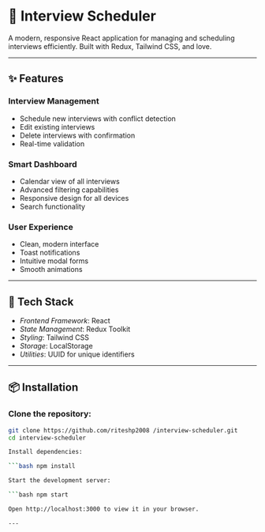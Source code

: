 # 🎯 Interview Scheduler

A modern, responsive React application for managing and scheduling interviews efficiently. Built with Redux, Tailwind CSS, and love.

---

## ✨ Features

### Interview Management
- Schedule new interviews with conflict detection
- Edit existing interviews
- Delete interviews with confirmation
- Real-time validation

### Smart Dashboard
- Calendar view of all interviews
- Advanced filtering capabilities
- Responsive design for all devices
- Search functionality

### User Experience
- Clean, modern interface
- Toast notifications
- Intuitive modal forms
- Smooth animations

---

## 🚀 Tech Stack
- *Frontend Framework*: React  
- *State Management*: Redux Toolkit  
- *Styling*: Tailwind CSS  
- *Storage*: LocalStorage  
- *Utilities*: UUID for unique identifiers  

---

## 📦 Installation

### Clone the repository:
```bash
git clone https://github.com/riteshp2008 /interview-scheduler.git
cd interview-scheduler

Install dependencies:

```bash npm install

Start the development server:

```bash npm start

Open http://localhost:3000 to view it in your browser.

---
